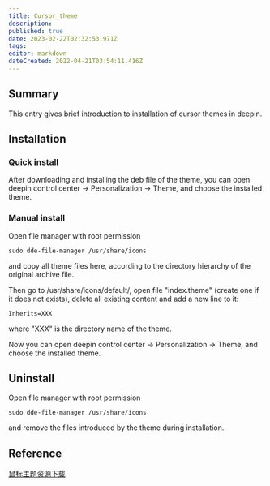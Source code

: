 ```yaml
---
title: Cursor_theme
description: 
published: true
date: 2023-02-22T02:32:53.971Z
tags: 
editor: markdown
dateCreated: 2022-04-21T03:54:11.416Z
---
```


## Summary

This entry gives brief introduction to installation of cursor themes in deepin.

## Installation

### Quick install

After downloading and installing the deb file of the theme, you can open deepin control center -> Personalization -> Theme, and choose the installed theme.

### Manual install

Open file manager with root permission

    sudo dde-file-manager /usr/share/icons

and copy all theme files here, according to the directory hierarchy of the original archive file.

Then go to /usr/share/icons/default/, open file "index.theme" (create one if it does not exists), delete all existing content and add a new line to it:

    Inherits=XXX

where "XXX" is the directory name of the theme.

Now you can open deepin control center -> Personalization -> Theme, and choose the installed theme.

## Uninstall

Open file manager with root permission

    sudo dde-file-manager /usr/share/icons

and remove the files introduced by the theme during installation.

## Reference

[鼠标主题资源下载](http://gnome-look.org/index.php?xcontentmode=36)

